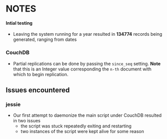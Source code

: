 # NOTES

#### Intial testing
- Leaving the system running for a year resulted in **134774** records being generated, ranging from dates 

### CouchDB
- Partial replications can be done by passing the  `since_seq` setting. **Note** that this is an Integer value corresponding the `n-th` document with which to begin replication.

## Issues encountered
### jessie
- Our first attempt to daemonize the main script under CouchDB resulted in two issues
	- the script was stuck repeatedly exiting and restarting
	- two instances of the script were kept alive for some reason

